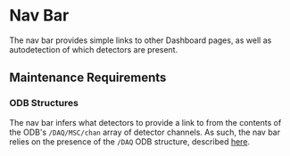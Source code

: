 Nav Bar
=======

The nav bar provides simple links to other Dashboard pages, as well as autodetection of which detectors are present.

## Maintenance Requirements

### ODB Structures

The nav bar infers what detectors to provide a link to from the contents of the ODB's `/DAQ/MSC/chan` array of detector channels. As such, the nav bar relies on the presence of the `/DAQ` ODB structure, described [here](https://github.com/GRIFFINCollaboration/griffin-dashboard/blob/gh-pages/templates/daq-monitor/README.md).